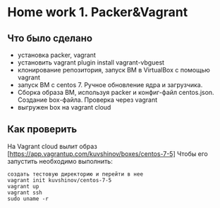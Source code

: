 # Home work 1. Packer&Vagrant
## Что было сделано
  - установка packer, vagrant
  - установить vagrant plugin install vagrant-vbguest
  - клонирование репозитория, запуск ВМ в VirtualBox с помощью vagrant
  - запуск ВМ с centos 7. Ручное обновление ядра и загрузчика.
  - Сборка образа ВМ, используя packer и конфиг-файл centos.json. Создание box-файла. Проверка через vagrant
  - выгружен box на vagrant cloud
## Как проверить
  На Vagrant cloud вылит образ [https://app.vagrantup.com/kuvshinov/boxes/centos-7-5]
  Чтобы его запустить необходимо выполнить: 
  ```
  создать тестовую директорию и перейти в нее
  vagrant init kuvshinov/centos-7-5
  vagrant up
  vagrant ssh
  sudo uname -r
  ```


